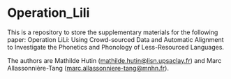# Operation_Lili

This is a repository to store the supplementary materials for the following paper: Operation LiLi: Using Crowd-sourced Data and Automatic Alignment to Investigate the Phonetics and Phonology of Less-Resourced Languages.

The authors are Mathilde Hutin (mathilde.hutin@lisn.upsaclay.fr) and Marc Allassonnière-Tang (marc.allassonniere-tang@mnhn.fr).
